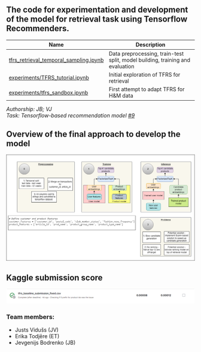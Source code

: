 ## The code for experimentation and development of the model for retrieval task using Tensorflow Recommenders.
|Name|Description|
|-|-|
|[tfrs_retrieval_temporal_sampling.ipynb](https://github.com/omegatro/IGP_2023/blob/main/notebooks/tfrs/tfrs_retrieval_temporal_sampling.ipynb)|Data preprocessing, train-test split, model building, training and evaluation|
|[experiments/TFRS_tutorial.ipynb](https://github.com/omegatro/IGP_2023/blob/main/notebooks/tfrs/experiments/TFRS_tutorial.ipynb)|Initial exploration of TFRS for retrieval|
|[experiments/tfrs_sandbox.ipynb](https://github.com/omegatro/IGP_2023/blob/main/notebooks/tfrs/experiments/tfrs_sandbox.ipynb)|First attempt to adapt TFRS for H&M data|

*Authorship: JB; VJ* <br>
*Task: Tensorflow-based recommendation model [#9](/../../issues/9)*

## Overview of the final approach to develop the model
![](https://github.com/omegatro/IGP_2023/blob/main/notebooks/tfrs/Two_tower_model_demo.png)

## Kaggle submission score
![](https://github.com/omegatro/IGP_2023/blob/main/notebooks/tfrs/kaggle_score.png)

### Team members:
  - Justs Vidušs (JV)
  - Erika Todjēre (ET)
  - Jevgenijs Bodrenko (JB)
